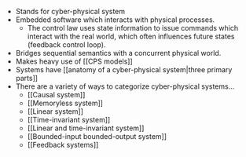 * Stands for cyber-physical system
* Embedded software which interacts with physical processes.
	* The control law uses state information to issue commands which interact with the real world, which often influences future states (feedback control loop).
* Bridges sequential semantics with a concurrent physical world.
* Makes heavy use of [[CPS models]]
* Systems have [[anatomy of a cyber-physical system|three primary parts]]
* There are a variety of ways to categorize cyber-physical systems...
	* [[Causal system]]
	* [[Memoryless system]]
	* [[Linear system]]
	* [[Time-invariant system]]
	* [[Linear and time-invariant system]]
	* [[Bounded-input bounded-output system]]
	* [[Feedback systems]]
